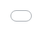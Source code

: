 <iframe src="sc_incidents_map.html" style="position:absolute; top:0; left:0; width:100%; height:100%; border:none; margin:0; padding:0; overflow:hidden;"></iframe>